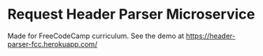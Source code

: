 # Request Header Parser Microservice
Made for FreeCodeCamp curriculum.
See the demo at https://header-parser-fcc.herokuapp.com/
